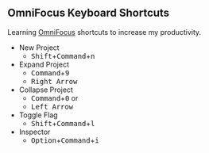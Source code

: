 ## OmniFocus Keyboard Shortcuts
Learning [OmniFocus](https://www.omnigroup.com/omnifocus) shortcuts to increase my productivity.

- New Project
  - <kbd>Shift</kbd>+<kbd>Command</kbd>+<kbd>n</kbd>
- Expand Project
  - <kbd>Command</kbd>+<kbd>9</kbd>
  - <kbd>Right Arrow</kbd>
- Collapse Project
  - <kbd>Command</kbd>+<kbd>0</kbd> or
  - <kbd>Left Arrow</kbd>
- Toggle Flag
  - <kbd>Shift</kbd>+<kbd>Command</kbd>+<kbd>l</kbd>
- Inspector
  - <kbd>Option</kbd>+<kbd>Command</kbd>+<kbd>i</kbd>